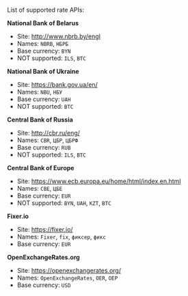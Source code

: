 List of supported rate APIs:

__National Bank of Belarus__
- Site: http://www.nbrb.by/engl
- Names: `NBRB`, `НБРБ`
- Base currency: `BYN`
- NOT supported: `ILS`, `BTC`

__National Bank of Ukraine__
- Site: https://bank.gov.ua/en/
- Names: `NBU`, `НБУ`
- Base currency: `UAH`
- NOT supported: `BTC`

__Central Bank of Russia__
- Site: http://cbr.ru/eng/
- Names: `CBR`, `ЦБР`, `ЦБРФ`
- Base currency: `RUB`
- NOT supported: `ILS`, `BTC`

__Central Bank of Europe__
- Site: https://www.ecb.europa.eu/home/html/index.en.html
- Names: `CBE`, `ЦБЕ`
- Base currency: `EUR`
- NOT supported: `BYN`, `UAH`, `KZT`, `BTC`

__Fixer.io__
- Site: https://fixer.io/
- Names: `Fixer`, `fix`, `фиксер`, `фикс`
- Base currency: `EUR`

__OpenExchangeRates.org__
- Site: https://openexchangerates.org/
- Names: `OpenExchangeRates`, `OER`, `ОЕР`
- Base currency: `USD`
